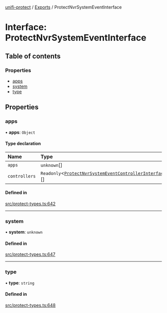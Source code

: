 [unifi-protect](../README.md) / [Exports](../modules.md) / ProtectNvrSystemEventInterface

# Interface: ProtectNvrSystemEventInterface

## Table of contents

### Properties

- [apps](ProtectNvrSystemEventInterface.md#apps)
- [system](ProtectNvrSystemEventInterface.md#system)
- [type](ProtectNvrSystemEventInterface.md#type)

## Properties

### apps

• **apps**: `Object`

#### Type declaration

| Name | Type |
| :------ | :------ |
| `apps` | `unknown`[] |
| `controllers` | `Readonly`<[`ProtectNvrSystemEventControllerInterface`](ProtectNvrSystemEventControllerInterface.md)\>[] |

#### Defined in

[src/protect-types.ts:642](https://github.com/hjdhjd/unifi-protect/blob/28b6712/src/protect-types.ts#L642)

___

### system

• **system**: `unknown`

#### Defined in

[src/protect-types.ts:647](https://github.com/hjdhjd/unifi-protect/blob/28b6712/src/protect-types.ts#L647)

___

### type

• **type**: `string`

#### Defined in

[src/protect-types.ts:648](https://github.com/hjdhjd/unifi-protect/blob/28b6712/src/protect-types.ts#L648)
